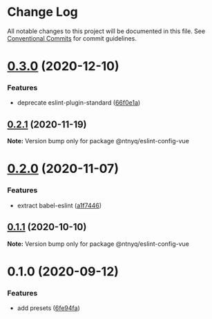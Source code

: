 # Change Log

All notable changes to this project will be documented in this file.
See [Conventional Commits](https://conventionalcommits.org) for commit guidelines.

# [0.3.0](https://github.com/ntnyq/configs/compare/@ntnyq/eslint-config-vue@0.2.1...@ntnyq/eslint-config-vue@0.3.0) (2020-12-10)

### Features

-   deprecate eslint-plugin-standard ([66f0e1a](https://github.com/ntnyq/configs/commit/66f0e1a2ca5060a631477a69d6706a6a8fda2708))

## [0.2.1](https://github.com/ntnyq/configs/compare/@ntnyq/eslint-config-vue@0.2.0...@ntnyq/eslint-config-vue@0.2.1) (2020-11-19)

**Note:** Version bump only for package @ntnyq/eslint-config-vue

# [0.2.0](https://github.com/ntnyq/configs/compare/@ntnyq/eslint-config-vue@0.1.1...@ntnyq/eslint-config-vue@0.2.0) (2020-11-07)

### Features

-   extract babel-eslint ([a1f7446](https://github.com/ntnyq/configs/commit/a1f744685ff7038a72a94a0efe69b28eb27d0a7e))

## [0.1.1](https://github.com/ntnyq/configs/compare/@ntnyq/eslint-config-vue@0.1.0...@ntnyq/eslint-config-vue@0.1.1) (2020-10-10)

**Note:** Version bump only for package @ntnyq/eslint-config-vue

# 0.1.0 (2020-09-12)

### Features

-   add presets ([6fe94fa](https://github.com/ntnyq/configs/commit/6fe94fae4ed9d80b18833c9e5a3f51f710ebda43))
